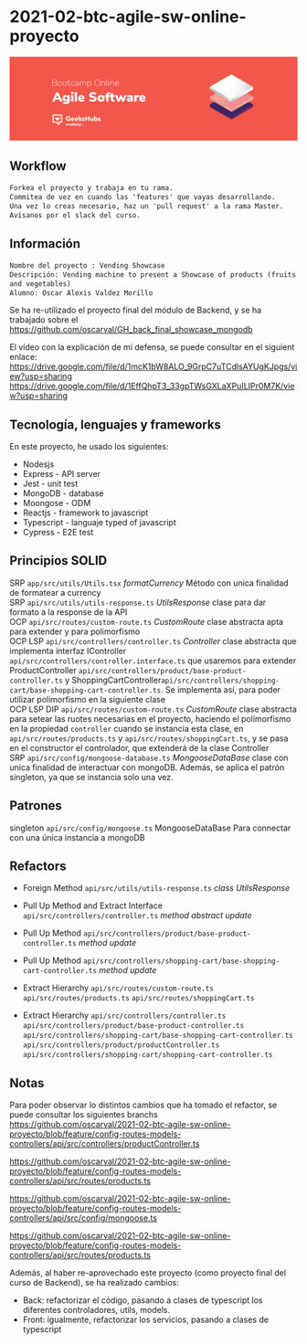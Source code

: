 # 2021-02-btc-agile-sw-online-proyecto

<p align="center">
    <img src="https://github.com/GeeksHubsAcademy/2020-geekshubs-media/blob/master/image/githubagilesoftware.jpg" >	
</p>

## Workflow

```
Forkea el proyecto y trabaja en tu rama.
Commitea de vez en cuando las 'features' que vayas desarrollando.
Una vez lo creas necesario, haz un 'pull request' a la rama Master.
Avísanos por el slack del curso.
```

## Información

```
Nombre del proyecto : Vending Showcase
Descripción: Vending machine to present a Showcase of products (fruits and vegetables)
Alumno: Oscar Alexis Valdez Morillo
```

Se ha re-utilizado el proyecto final del módulo de Backend, y se ha trabajado sobre el<br />
https://github.com/oscarval/GH_back_final_showcase_mongodb

El vídeo con la explicación de mi defensa, se puede consultar en el siguient enlace:<br />
https://drive.google.com/file/d/1mcK1bW8ALO_9GrpC7uTCdlsAYUgKJpgs/view?usp=sharing
https://drive.google.com/file/d/1EffQhpT3_33gpTWsGXLaXPuILIPr0M7K/view?usp=sharing

## Tecnología, lenguajes y frameworks

En este proyecto, he usado los siguientes:

- Nodesjs
- Express - API server
- Jest - unit test
- MongoDB - database
- Moongose - ODM
- Reactjs - framework to javascript
- Typescript - languaje typed of javascript
- Cypress - E2E test

## Principios SOLID

SRP `app/src/utils/Utils.tsx` _formatCurrency_ Método con unica finalidad de formatear a currency<br />
SRP `api/src/utils/utils-response.ts` _UtilsResponse_ clase para dar formato a la response de la API<br />
OCP `api/src/routes/custom-route.ts` _CustomRoute_ clase abstracta apta para extender y para polimorfismo<br />
OCP LSP `api/src/controllers/controller.ts` _Controller_ clase abstracta que implementa interfaz IController `api/src/controllers/controller.interface.ts` que usaremos para extender ProductController `api/src/controllers/product/base-product-controller.ts` y ShoppingCartController`api/src/controllers/shopping-cart/base-shopping-cart-controller.ts`. Se implementa así, para poder utilizar polimorfismo en la siguiente clase<br />
OCP LSP DIP `api/src/routes/custom-route.ts` _CustomRoute_ clase abstracta para setear las ruotes necesarias en el proyecto, haciendo el polimorfismo en la propiedad `controller` cuando se instancia esta clase, en `api/src/routes/products.ts` y `api/src/routes/shoppingCart.ts`, y se pasa en el constructor el controlador, que extenderá de la clase Controller<br />
SRP `api/src/config/mongoose-database.ts` _MongooseDataBase_ clase con unica finalidad de interactuar con mongoDB. Además, se aplica el patrón singleton, ya que se instancia solo una vez.<br />

## Patrones

singleton `api/src/config/mongoose.ts` MongooseDataBase Para connectar con una única instancia a mongoDB

## Refactors

- Foreign Method `api/src/utils/utils-response.ts` _class UtilsResponse_<br />
- Pull Up Method and Extract Interface `api/src/controllers/controller.ts` _method abstract update_<br />
- Pull Up Method `api/src/controllers/product/base-product-controller.ts` _method update_<br />
- Pull Up Method `api/src/controllers/shopping-cart/base-shopping-cart-controller.ts` _method update_<br />

- Extract Hierarchy `api/src/routes/custom-route.ts` `api/src/routes/products.ts` `api/src/routes/shoppingCart.ts`<br />
- Extract Hierarchy `api/src/controllers/controller.ts` `api/src/controllers/product/base-product-controller.ts` `api/src/controllers/shopping-cart/base-shopping-cart-controller.ts` `api/src/controllers/product/productController.ts` `api/src/controllers/shopping-cart/shopping-cart-controller.ts`<br />

## Notas

Para poder observar lo distintos cambios que ha tomado el refactor, se puede consultar los siguientes branchs<br />
https://github.com/oscarval/2021-02-btc-agile-sw-online-proyecto/blob/feature/config-routes-models-controllers/api/src/controllers/productController.ts

https://github.com/oscarval/2021-02-btc-agile-sw-online-proyecto/blob/feature/config-routes-models-controllers/api/src/routes/products.ts

https://github.com/oscarval/2021-02-btc-agile-sw-online-proyecto/blob/feature/config-routes-models-controllers/api/src/config/mongoose.ts

https://github.com/oscarval/2021-02-btc-agile-sw-online-proyecto/blob/feature/config-routes-models-controllers/api/src/routes/products.ts

Además, al haber re-aprovechado este proyecto (como proyecto final del curso de Backend), se ha realizado cambios:

- Back: refactorizar el código, pasando a clases de typescript los diferentes controladores, utils, models.
- Front: igualmente, refactorizar los servicios, pasando a clases de typescript
